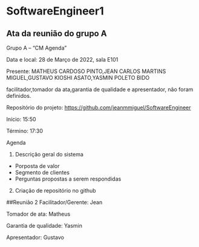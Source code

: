 # SoftwareEngineer1

## Ata da reunião do grupo A
Grupo A – “CM Agenda”

Data e local: 28 de Março de 2022, sala E101

Presente: MATHEUS CARDOSO PINTO,JEAN CARLOS MARTINS MIGUEL,GUSTAVO KIOSHI ASATO,YASMIN POLETO BIDO

facilitador,tomador da ata,garantia de qualidade e apresentador, não foram definidos.

Repositório do projeto: https://github.com/jeanmmiguel/SoftwareEngineer


Início: 15:50

Término: 17:30

Agenda
1. Descrição geral do sistema
- Porposta de valor 
- Segmento de clientes
- Perguntas propostas a serem respondidas
2. Criação de repositório no github
 



##Reunião 2
Facilitador/Gerente: Jean

Tomador de ata: Matheus

Garantia de qualidade: Yasmin

Apresentador: Gustavo
